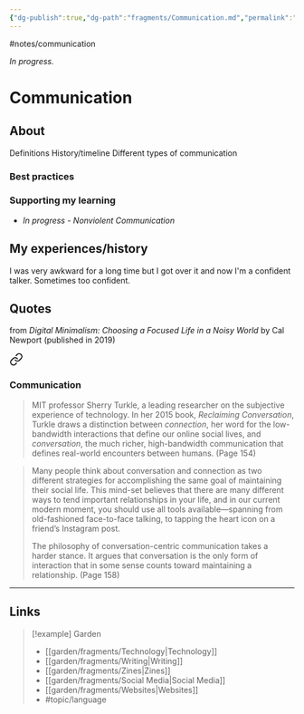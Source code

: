 ```yaml
---
{"dg-publish":true,"dg-path":"fragments/Communication.md","permalink":"/fragments/communication/","created":"2025-03-17T17:45:58.746-04:00","updated":"2025-05-11T20:00:57.102-04:00"}
---
```


#notes/communication

*In progress.*
# Communication 
## About
Definitions
History/timeline
Different types of communication
### Best practices
### Supporting my learning
- *In progress - Nonviolent Communication*

## My experiences/history
I was very awkward for a long time but I got over it and now I'm a confident talker. Sometimes too confident.

## Quotes
from _Digital Minimalism: Choosing a Focused Life in a Noisy World_ by Cal Newport (published in 2019)

<div class="transclusion internal-embed is-loaded"><a class="markdown-embed-link" href="/fragments/library/digital-minimalism/#communication" aria-label="Open link"><svg xmlns="http://www.w3.org/2000/svg" width="24" height="24" viewBox="0 0 24 24" fill="none" stroke="currentColor" stroke-width="2" stroke-linecap="round" stroke-linejoin="round" class="svg-icon lucide-link"><path d="M10 13a5 5 0 0 0 7.54.54l3-3a5 5 0 0 0-7.07-7.07l-1.72 1.71"></path><path d="M14 11a5 5 0 0 0-7.54-.54l-3 3a5 5 0 0 0 7.07 7.07l1.71-1.71"></path></svg></a><div class="markdown-embed">



### Communication
>  MIT professor Sherry Turkle, a leading researcher on the subjective experience of technology. In her 2015 book, *Reclaiming Conversation*, Turkle draws a distinction between *connection*, her word for the low-bandwidth interactions that define our online social lives, and *conversation*, the much richer, high-bandwidth communication that defines real-world encounters between humans. (Page 154)

> Many people think about conversation and connection as two different strategies for accomplishing the same goal of maintaining their social life. This mind-set believes that there are many different ways to tend important relationships in your life, and in our current modern moment, you should use all tools available—spanning from old-fashioned face-to-face talking, to tapping the heart icon on a friend’s Instagram post.
> 
> The philosophy of conversation-centric communication takes a harder stance. It argues that conversation is the only form of interaction that in some sense counts toward maintaining a relationship. (Page 158)




</div></div>


---


## Links

> [!example] Garden
> - [[garden/fragments/Technology\|Technology]]
> - [[garden/fragments/Writing\|Writing]]
> - [[garden/fragments/Zines\|Zines]]
> - [[garden/fragments/Social Media\|Social Media]]
> - [[garden/fragments/Websites\|Websites]]
> - #topic/language

